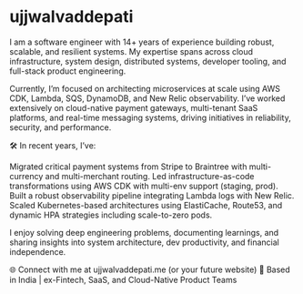 # ujjwalvaddepati

I am a software engineer with 14+ years of experience building robust, scalable, and resilient systems. My expertise spans across cloud infrastructure, system design, distributed systems, developer tooling, and full-stack product engineering.

Currently, I’m focused on architecting microservices at scale using AWS CDK, Lambda, SQS, DynamoDB, and New Relic observability. I’ve worked extensively on cloud-native payment gateways, multi-tenant SaaS platforms, and real-time messaging systems, driving initiatives in reliability, security, and performance.

🛠️ In recent years, I’ve:

Migrated critical payment systems from Stripe to Braintree with multi-currency and multi-merchant routing.
Led infrastructure-as-code transformations using AWS CDK with multi-env support (staging, prod).
Built a robust observability pipeline integrating Lambda logs with New Relic.
Scaled Kubernetes-based architectures using ElastiCache, Route53, and dynamic HPA strategies including scale-to-zero pods.

I enjoy solving deep engineering problems, documenting learnings, and sharing insights into system architecture, dev productivity, and financial independence.

🌐 Connect with me at ujjwalvaddepati.me (or your future website)
📍 Based in India | ex-Fintech, SaaS, and Cloud-Native Product Teams
